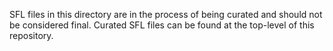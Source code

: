 SFL files in this directory are in the process of being curated and should not be considered final. Curated SFL files can be found at the top-level of this repository.
